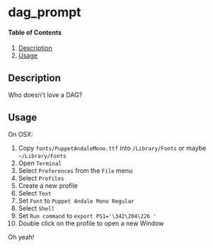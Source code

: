 # dag_prompt

#### Table of Contents

1. [Description](#description)
1. [Usage](#usage)

## Description

Who doesn't love a DAG?

## Usage

On OSX:

1. Copy `fonts/PuppetAndaleMono.ttf` into `/Library/Fonts` or maybe `~/Library/Fonts`
1. Open `Terminal`
1. Select `Preferences` from the `File` menu
1. Select `Profiles`
1. Create a new profile
1. Select `Text`
1. Set `Font` to `Puppet Andale Mono Regular`
1. Select `Shell`
1. Set `Run command` to `export PS1='\342\204\226 '`
1. Double click on the profile to open a new Window

Oh yeah!
